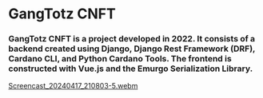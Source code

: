 <h1>GangTotz CNFT</h1>

<h3>GangTotz CNFT is a project developed in 2022. It consists of a backend created using Django, Django Rest Framework (DRF), Cardano CLI, and Python Cardano Tools. The frontend is constructed with Vue.js and the Emurgo Serialization Library.</h3>

[Screencast_20240417_210803-5.webm](https://github.com/zekalarcon/gangtotz-nft-project/assets/67808305/a2fcb765-e192-449a-a97b-a05f00096a73)
